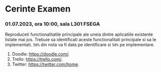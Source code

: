 # Cerinte Examen

### 01.07.2023, ora 10:00, sala L301 FSEGA

Reproduceti functionalitatile principale ale uneia dintre aplicatiile existente listate mai jos. Trebuie sa identificati aceste functionalitati principale si sa le implementati. `50%` din nota va fi data pe identificare si `50%` pe implementare.

1. Doodle: https://doodle.com/.
2. Trello: https://trello.com/.
3. Twitter: https://twitter.com/home.
